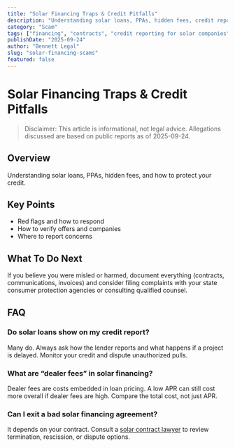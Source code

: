 ```yaml
---
title: "Solar Financing Traps & Credit Pitfalls"
description: "Understanding solar loans, PPAs, hidden fees, credit reporting for solar companies, and how to protect your credit."
category: "Scam"
tags: ["financing", "contracts", "credit reporting for solar companies"]
publishDate: "2025-09-24"
author: "Bennett Legal"
slug: "solar-financing-scams"
featured: false
---
```


# Solar Financing Traps & Credit Pitfalls

> Disclaimer: This article is informational, not legal advice. Allegations discussed are based on public reports as of 2025-09-24.

## Overview
Understanding solar loans, PPAs, hidden fees, and how to protect your credit.

## Key Points
- Red flags and how to respond
- How to verify offers and companies
- Where to report concerns

## What To Do Next
If you believe you were misled or harmed, document everything (contracts, communications, invoices) and consider filing complaints with your state consumer protection agencies or consulting qualified counsel.

## FAQ

### Do solar loans show on my credit report?
Many do. Always ask how the lender reports and what happens if a project is delayed. Monitor your credit and dispute unauthorized pulls.

### What are “dealer fees” in solar financing?
Dealer fees are costs embedded in loan pricing. A low APR can still cost more overall if dealer fees are high. Compare the total cost, not just APR.

### Can I exit a bad solar financing agreement?
It depends on your contract. Consult a [solar contract lawyer](/blog/solar-contract-lawyer) to review termination, rescission, or dispute options.
